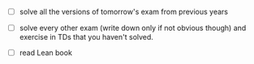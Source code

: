 - [ ] solve all the versions of tomorrow's exam from previous years

- [ ] solve every other exam (write down only if not obvious though) and exercise in TDs that you haven't solved.

- [ ] read Lean book
